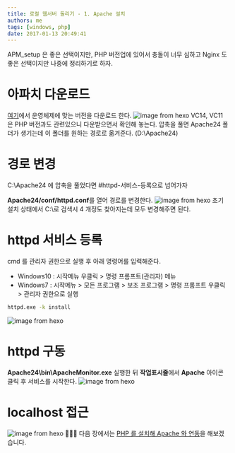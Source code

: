 ```yaml
---
title: 로컬 웹서버 돌리기 - 1. Apache 설치
authors: me
tags: [windows, php]
date: 2017-01-13 20:49:41
---
```


APM_setup 은 좋은 선택이지만, PHP 버전업에 있어서 충돌이 너무 심하고
Nginx 도 좋은 선택이지만 나중에 정리하기로 하자.

# 아파치 다운로드

[여기](https://www.apachelounge.com/download/)에서 운영체제에 맞는 버전을 다운로드 한다.
![image from hexo](https://i.imgur.com/4S3iGn0.jpg)
VC14, VC11 은 PHP 버전과도 관련있으니 다운받으면서 확인해 놓는다.
압축을 풀면 Apache24 폴더가 생기는데 이 폴더를 원하는 경로로 옮겨준다. (D:\Apache24)

# 경로 변경

C:\Apache24 에 압축을 풀었다면 #httpd-서비스-등록으로 넘어가자

**Apache24/conf/httpd.conf**를 열어 경로를 변경한다.
![image from hexo](https://i.imgur.com/XCfgmlg.jpg)
초기 설치 상태에서 C:\로 검색시 4 개정도 찾아지는데 모두 변경해주면 된다.

# httpd 서비스 등록

cmd 를 관리자 권한으로 실행 후 아래 명령어를 입력해준다.

- Windows10 : 시작메뉴 우클릭 > 명령 프롬프트(관리자) 메뉴
- Windows7 : 시작메뉴 > 모든 프로그램 > 보조 프로그램 > 명령 프롬프트 우클릭 > 관리자 권한으로 실행

```bash
httpd.exe -k install
```

![image from hexo](https://i.imgur.com/XLLvKNp.jpg)

# httpd 구동

**Apache24\bin\ApacheMonitor.exe** 실행한 뒤 **작업표시줄**에서 **Apache** 아이콘 클릭 후 서비스를 시작한다.
![image from hexo](https://i.imgur.com/MqSFUaW.png)

# localhost 접근

![image from hexo](https://i.imgur.com/BkBSLeL.jpg)
👏👏👏 다음 장에서는 [PHP 를 설치해 Apache 와 연동](/2017/01/13/로컬-웹서버-돌리기-2-PHP-설치/)을 해보겠습니다.
